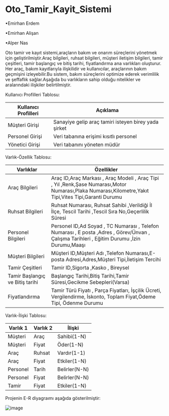 # Oto_Tamir_Kayit_Sistemi

•Emirhan Erdem

•Emirhan Alişan

•Alper Nas

Oto tamir ve kayıt sistemi,araçların bakım ve onarım süreçlerini yönetmek için geliştirilmiştir.Araç bilgileri, ruhsat bilgileri, müşteri iletişim bilgileri, tamir çeşitleri, tamir başlangıç ve bitiş tarihi, fiyatlandırma ana varlıkları oluşturur. Her araç, bakım kayıtlarıyla ilişkilidir ve kullanıcılar, araçlarının bakım geçmişini izleyebilir.Bu sistem, bakım süreçlerini optimize ederek verimlilik ve şeffaflık sağlar.Aşağıda bu varlıkların sahip olduğu nitelikler ve aralarındaki ilişkiler belirtilmiştir.

Kullanıcı Profilleri Tablosu:

| Kullanıcı Profilleri | Açıklama        | 
|----------------------|-----------------------|
| Müşteri Girişi | Sanayiye gelip araç tamiri isteyen birey yada şirket  |
| Personel Girişi | Veri tabanına erişimi kısıtlı personel |
| Yönetici Girişi | Veri tabanını yöneten müdür  |


Varlık-Özellik Tablosu:

| Varlıklar | Özellikler |
|-----------------|----------|
| Araç Bilgileri | Araç ID,Araç Markası , Araç Modeli , Araç Tipi , Yıl ,Renk,Şase Numarası,Motor Numarası,Plaka Numarası,Kilometre,Yakıt Tipi,Vites Tipi,Garanti Durumu|
| Ruhsat Bilgileri | Ruhsat Numarası, Ruhsat Sahibi ,Verildiği İl İlçe, Tescil Tarihi ,Tescil Sıra No,Geçerlilik Süresi|
| Personel Bilgileri  | Personel ID,Ad Soyad  , TC Numarası , Telefon Numarası , E posta ,Adres  , Görev/Ünvan , Çalışma Tarihleri , Eğitim Durumu ,İzin Durumu,Maaşı|
| Müşteri Bilgileri | Müşteri ID,Müşteri Adı ,Telefon Numarası,E-posta Adresi,Adres,Müşteri Tipi,İletişim Tercihi|
| Tamir Çeşitleri  | Tamir ID,Sigorta ,Kasko , Bireysel |
| Tamir Başlangıç ve Bitiş tarihi |Başlangıç Tarihi,Bitiş Tarihi,Tamir Süresi,Gecikme Sebepleri(Varsa)|
| Fiyatlandırma  | Tamir Türü Fiyatı , Parça Fiyatları, İşçilik Ücreti, Vergilendirme, İskonto, Toplam Fiyat,Ödeme Tipi, Ödenme Durumu|


Varlık-İlişki Tablosu:


| Varlık 1 | Varlık 2  | İlişki| 
|----------------------|-----------------------|----------------------|
| Müşteri | Araç |Sahibi(1-N)|
| Müşteri | Fiyat|Öder(1-N)|
| Araç | Ruhsat |Vardır(1-1)|
| Araç | Fiyat |Etkiler(1-N)|
| Personel| Tarih |Belirler(N-N)|
| Personel | Fiyat |Belirler(N-N)|
| Tamir | Fiyat |Etkiler(1-N)|







Projenin E-R diyagraımı aşağıda gösterilmiştir:

![image](https://github.com/user-attachments/assets/c86d9d5e-64db-4c70-a123-00bbb42522e8)



